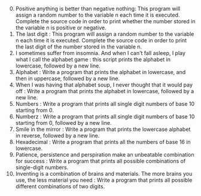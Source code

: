 0. Positive anything is better than negative nothing: This program will assign a random number to the variable n each time it is executed. Complete the source code in order to print whether the number stored in the variable n is positive or negative.
1. The last digit : This program will assign a random number to the variable n each time it is executed. Complete the source code in order to print the last digit of the number stored in the variable n.
2. I sometimes suffer from insomnia. And when I can't fall asleep, I play what I call the alphabet game : this script prints the alphabet in lowercase, followed by a new line.
3. Alphabet : Write a program that prints the alphabet in lowercase, and then in uppercase, followed by a new line.
4. When I was having that alphabet soup, I never thought that it would pay off : Write a program that prints the alphabet in lowercase, followed by a new line.
5. Numbers : Write a program that prints all single digit numbers of base 10 starting from 0.
6. Numberz : Write a program that prints all single digit numbers of base 10 starting from 0, followed by a new line.
7. Smile in the mirror : Write a program that prints the lowercase alphabet in reverse, followed by a new line.
8. Hexadecimal : Write a program that prints all the numbers of base 16 in lowercase.
9. Patience, persistence and perspiration make an unbeatable combination for success : Write a program that prints all possible combinations of single-digit numbers.
10. Inventing is a combination of brains and materials. The more brains you use, the less material you need : Write a program that prints all possible different combinations of two digits.
